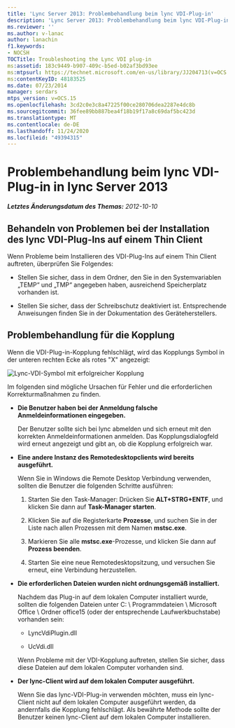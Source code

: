 ```yaml
---
title: 'Lync Server 2013: Problembehandlung beim lync VDI-Plug-in'
description: 'Lync Server 2013: Problembehandlung beim lync VDI-Plug-in.'
ms.reviewer: ''
ms.author: v-lanac
author: lanachin
f1.keywords:
- NOCSH
TOCTitle: Troubleshooting the Lync VDI plug-in
ms:assetid: 183c9449-b907-409c-b5ed-b02af3bd93ee
ms:mtpsurl: https://technet.microsoft.com/en-us/library/JJ204713(v=OCS.15)
ms:contentKeyID: 48183525
ms.date: 07/23/2014
manager: serdars
mtps_version: v=OCS.15
ms.openlocfilehash: 3cd2c0e3c8a47225f00ce280706dea2287e4dc8b
ms.sourcegitcommit: 36fee89bb887bea4f18b19f17a8c69daf5bc423d
ms.translationtype: MT
ms.contentlocale: de-DE
ms.lasthandoff: 11/24/2020
ms.locfileid: "49394315"
---
```

# <a name="troubleshooting-the-lync-vdi-plug-in-in-lync-server-2013"></a>Problembehandlung beim lync VDI-Plug-in in lync Server 2013

<div data-xmlns="http://www.w3.org/1999/xhtml">

<div class="topic" data-xmlns="http://www.w3.org/1999/xhtml" data-msxsl="urn:schemas-microsoft-com:xslt" data-cs="https://msdn.microsoft.com/">

<div data-asp="https://msdn2.microsoft.com/asp">



</div>

<div id="mainSection">

<div id="mainBody">

<span> </span>

_**Letztes Änderungsdatum des Themas:** 2012-10-10_

<div>

## <a name="troubleshooting-issues-with-installing-the-lync-vdi-plug-in-on-a-thin-client"></a>Behandeln von Problemen bei der Installation des lync VDI-Plug-Ins auf einem Thin Client

Wenn Probleme beim Installieren des VDI-Plug-Ins auf einem Thin Client auftreten, überprüfen Sie Folgendes:

  - Stellen Sie sicher, dass in dem Ordner, den Sie in den Systemvariablen „TEMP“ und „TMP“ angegeben haben, ausreichend Speicherplatz vorhanden ist.

  - Stellen Sie sicher, dass der Schreibschutz deaktiviert ist. Entsprechende Anweisungen finden Sie in der Dokumentation des Geräteherstellers.

</div>

<div>

## <a name="troubleshooting-issues-with-pairing"></a>Problembehandlung für die Kopplung

Wenn die VDI-Plug-in-Kopplung fehlschlägt, wird das Kopplungs Symbol in der unteren rechten Ecke als rotes "X" angezeigt:

![Lync-VDI-Symbol mit erfolgreicher Kopplung](images/JJ204948.303d618c-4bc8-41c4-8553-2475de0d395e(OCS.15).png "Lync-VDI-Symbol mit erfolgreicher Kopplung")

Im folgenden sind mögliche Ursachen für Fehler und die erforderlichen Korrekturmaßnahmen zu finden.

  - **Die Benutzer haben bei der Anmeldung falsche Anmeldeinformationen eingegeben.**
    
    Der Benutzer sollte sich bei lync abmelden und sich erneut mit den korrekten Anmeldeinformationen anmelden. Das Kopplungsdialogfeld wird erneut angezeigt und gibt an, ob die Kopplung erfolgreich war.

  - **Eine andere Instanz des Remotedesktopclients wird bereits ausgeführt.**
    
    Wenn Sie in Windows die Remote Desktop Verbindung verwenden, sollten die Benutzer die folgenden Schritte ausführen:
    
    1.  Starten Sie den Task-Manager: Drücken Sie **ALT+STRG+ENTF**, und klicken Sie dann auf **Task-Manager starten**.
    
    2.  Klicken Sie auf die Registerkarte **Prozesse**, und suchen Sie in der Liste nach allen Prozessen mit dem Namen **mstsc.exe**.
    
    3.  Markieren Sie alle **mstsc.exe**-Prozesse, und klicken Sie dann auf **Prozess beenden**. 
    
    4.  Starten Sie eine neue Remotedesktopsitzung, und versuchen Sie erneut, eine Verbindung herzustellen. 

  - **Die erforderlichen Dateien wurden nicht ordnungsgemäß installiert.**
    
    Nachdem das Plug-in auf dem lokalen Computer installiert wurde, sollten die folgenden Dateien unter C: \\ Programmdateien \\ Microsoft Office \\ Ordner office15 (oder der entsprechende Laufwerkbuchstabe) vorhanden sein:
    
      - LyncVdiPlugin.dll
    
      - UcVdi.dll
    
    Wenn Probleme mit der VDI-Kopplung auftreten, stellen Sie sicher, dass diese Dateien auf dem lokalen Computer vorhanden sind.

  - **Der lync-Client wird auf dem lokalen Computer ausgeführt.**
    
    Wenn Sie das lync-VDI-Plug-in verwenden möchten, muss ein lync-Client nicht auf dem lokalen Computer ausgeführt werden, da andernfalls die Kopplung fehlschlägt. Als bewährte Methode sollte der Benutzer keinen lync-Client auf dem lokalen Computer installieren.

</div>

</div>

<span> </span>

</div>

</div>

</div>

